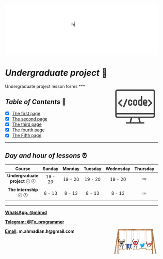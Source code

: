
![banner](https://github.com/m-ahmadian-h/PNU_3991_AR/blob/main/gif/banner.gif)



# _Undergraduate project_ :wave: 
<img src="https://github.com/m-ahmadian-h/PNU_3991_AR/blob/main/img/banner.png" align="right"  width="150" />
Undergraduate project lesson forms
***

## _Table of Contents_ :mag_right:
* [x] [The first  page](https://github.com/m-ahmadian-h/PNU_3991_AR/blob/main/Courses/Undergraduate%20Project/Forms/01.jpg)
* [x] [The second page](https://github.com/m-ahmadian-h/PNU_3991_AR/blob/main/Courses/Undergraduate%20Project/Forms/02.jpg)
* [x] [The third  page](https://github.com/m-ahmadian-h/PNU_3991_AR/blob/main/Courses/Undergraduate%20Project/Forms/03.jpg)
* [x] [The fourth page](https://github.com/m-ahmadian-h/PNU_3991_AR/blob/main/Courses/Undergraduate%20Project/Forms/04.jpg)
* [x] [The Fifth  page](https://github.com/m-ahmadian-h/PNU_3991_AR/blob/main/Courses/Undergraduate%20Project/Forms/05.jpg)

***

## _Day and hour of lessons_ :alarm_clock:

|Course                                       |Sunday |Monday |Tuesday|Wednesday|Thursday|Friday|Saturday|
|:-------------------------------------------:|:-----:|:-----:|:-----:|:-------:|:------:|:----:|:------:|
|__Undergraduate project__   :clock7: :clock8:|19 - 20|19 - 20|19 - 20|19 - 20  |:zzz:   |:zzz: |19 - 20 |
|__The internship__   :clock8: :clock1:       |8 - 13 |8 - 13 |8 - 13 |8 - 13   |:zzz:   |:zzz: |8 - 13  |

***
__[WhatsApp: @mhmd](https://wa.me/+989215166403)__ 

__[Telegram: @Fx_programmer](https://telegram.me/Fx_programmer)__

__[Email](mailto:m.ahmadian.h@gmail.com): m.ahmadian.h@gmail.com__
<img src="https://github.com/m-ahmadian-h/PNU_3991_AR/blob/main/gif/04.gif" align="right" width="150" />

